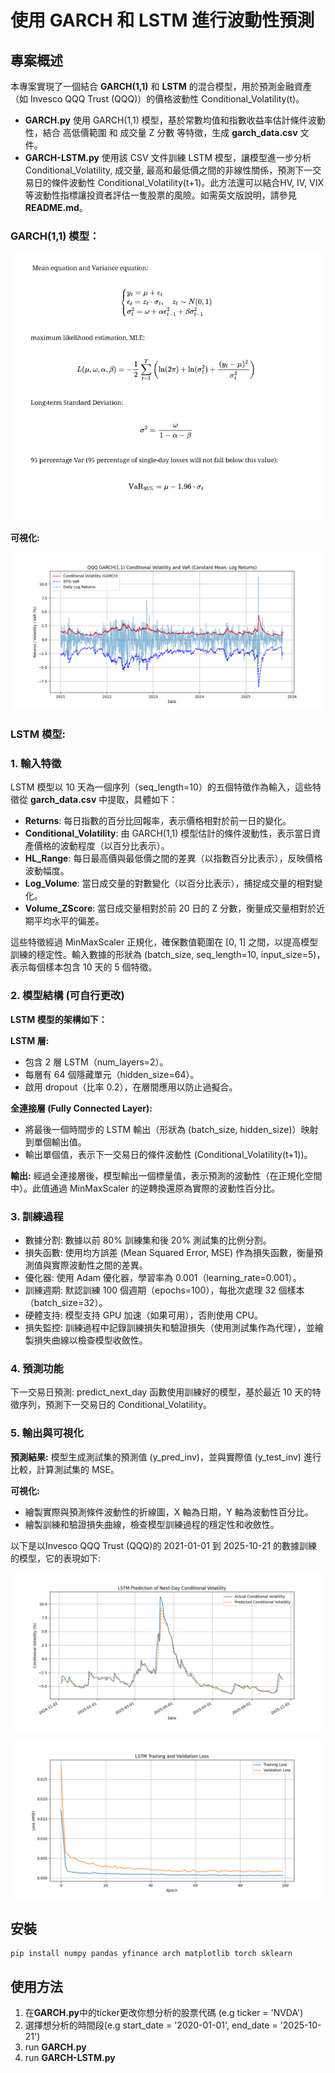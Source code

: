 # 使用 GARCH 和 LSTM 進行波動性預測

## 專案概述

本專案實現了一個結合 **GARCH(1,1)** 和 **LSTM** 的混合模型，用於預測金融資產（如 Invesco QQQ Trust (QQQ)）的價格波動性 Conditional_Volatility(t)。
- **GARCH.py** 使用 GARCH(1,1) 模型，基於常數均值和指數收益率估計條件波動性，結合 高低價範圍 和 成交量 Z 分數 等特徵，生成 **garch_data.csv** 文件。
- **GARCH-LSTM.py** 使用該 CSV 文件訓練 LSTM 模型，讓模型進一步分析Conditional_Volatility, 成交量, 最高和最低價之間的非線性關係，預測下一交易日的條件波動性 Conditional_Volatility(t+1)。此方法還可以結合HV, IV, VIX等波動性指標讓投資者評估一隻股票的風險。如需英文版說明，請參見 **README.md**。

### GARCH(1,1) 模型：

![GARCH(1,1) 模型公式](figue/GARCH_equation.png)

**可視化:**

![GARCH graph](figue/GARCH_graph.png)

### LSTM 模型:

### 1. 輸入特徵

LSTM 模型以 10 天為一個序列（seq_length=10）的五個特徵作為輸入，這些特徵從 **garch_data.csv** 中提取，具體如下：

- **Returns**: 每日指數的百分比回報率，表示價格相對於前一日的變化。
- **Conditional_Volatility**: 由 GARCH(1,1) 模型估計的條件波動性，表示當日資產價格的波動程度（以百分比表示）。
- **HL_Range**: 每日最高價與最低價之間的差異（以指數百分比表示），反映價格波動幅度。
- **Log_Volume**: 當日成交量的對數變化（以百分比表示），捕捉成交量的相對變化。
- **Volume_ZScore**: 當日成交量相對於前 20 日的 Z 分數，衡量成交量相對於近期平均水平的偏差。

這些特徵經過 MinMaxScaler 正規化，確保數值範圍在 [0, 1] 之間，以提高模型訓練的穩定性。輸入數據的形狀為 (batch_size, seq_length=10, input_size=5)，表示每個樣本包含 10 天的 5 個特徵。

### 2. 模型結構 (可自行更改)

**LSTM 模型的架構如下：**

**LSTM 層:**

- 包含 2 層 LSTM（num_layers=2）。
- 每層有 64 個隱藏單元（hidden_size=64）。
- 啟用 dropout（比率 0.2），在層間應用以防止過擬合。

**全連接層 (Fully Connected Layer):**

- 將最後一個時間步的 LSTM 輸出（形狀為 (batch_size, hidden_size)）映射到單個輸出值。
- 輸出單個值，表示下一交易日的條件波動性 (Conditional_Volatility(t+1))。

**輸出:** 經過全連接層後，模型輸出一個標量值，表示預測的波動性（在正規化空間中）。此值通過 MinMaxScaler 的逆轉換還原為實際的波動性百分比。

### 3. 訓練過程

- 數據分割: 數據以前 80% 訓練集和後 20% 測試集的比例分割。
- 損失函數: 使用均方誤差 (Mean Squared Error, MSE) 作為損失函數，衡量預測值與實際波動性之間的差異。
- 優化器: 使用 Adam 優化器，學習率為 0.001（learning_rate=0.001）。
- 訓練週期: 默認訓練 100 個週期（epochs=100），每批次處理 32 個樣本（batch_size=32）。
- 硬體支持: 模型支持 GPU 加速（如果可用），否則使用 CPU。
- 損失監控: 訓練過程中記錄訓練損失和驗證損失（使用測試集作為代理），並繪製損失曲線以檢查模型收斂性。

### 4. 預測功能

下一交易日預測: predict_next_day 函數使用訓練好的模型，基於最近 10 天的特徵序列，預測下一交易日的 Conditional_Volatility。

### 5. 輸出與可視化

**預測結果:** 模型生成測試集的預測值 (y_pred_inv)，並與實際值 (y_test_inv) 進行比較，計算測試集的 MSE。

**可視化:**

- 繪製實際與預測條件波動性的折線圖，X 軸為日期，Y 軸為波動性百分比。
- 繪製訓練和驗證損失曲線，檢查模型訓練過程的穩定性和收斂性。

以下是以Invesco QQQ Trust (QQQ)的 2021-01-01 到 2025-10-21 的數據訓練的模型，它的表現如下:

![performance1](figue/performance1.png)

![performance2](figue/performance2.png)

## 安裝

```
pip install numpy pandas yfinance arch matplotlib torch sklearn
```

## 使用方法

1. 在**GARCH.py**中的ticker更改你想分析的股票代碼 (e.g ticker = 'NVDA')
2. 選擇想分析的時間段(e.g start_date = '2020-01-01', end_date = '2025-10-21')
3. run **GARCH.py**
4. run **GARCH-LSTM.py**
